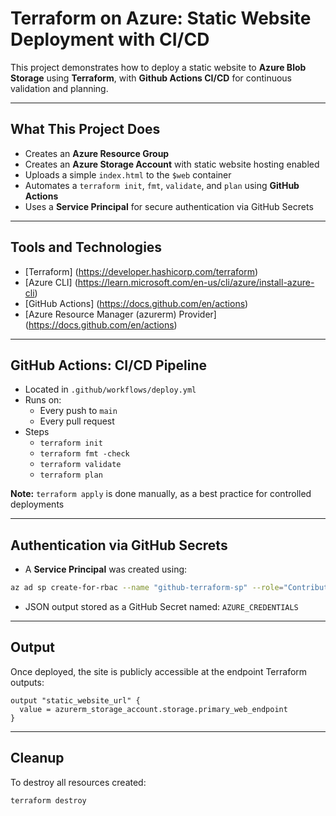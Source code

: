 # Terraform on Azure: Static Website Deployment with CI/CD

This project demonstrates how to deploy a static website to **Azure Blob Storage** using **Terraform**, with **Github Actions CI/CD** for continuous validation and planning.

---

## What This Project Does

- Creates an **Azure Resource Group**
- Creates an **Azure Storage Account** with static website hosting enabled
- Uploads a simple `index.html` to the `$web` container
- Automates a `terraform init`, `fmt`, `validate`, and `plan` using **GitHub Actions**
- Uses a **Service Principal** for secure authentication via GitHub Secrets

---

## Tools and Technologies

- [Terraform] (https://developer.hashicorp.com/terraform)
- [Azure CLI] (https://learn.microsoft.com/en-us/cli/azure/install-azure-cli)
- [GitHub Actions] (https://docs.github.com/en/actions)
- [Azure Resource Manager (azurerm) Provider] (https://docs.github.com/en/actions)

---

## GitHub Actions: CI/CD Pipeline

- Located in `.github/workflows/deploy.yml`
- Runs on:
  - Every push to `main`
  - Every pull request
- Steps
  - `terraform init`
  - `terraform fmt -check`
  - `terraform validate`
  - `terraform plan`

**Note:** `terraform apply` is done manually, as a best practice for controlled deployments

---

## Authentication via GitHub Secrets

- A **Service Principal** was created using:

```bash
az ad sp create-for-rbac --name "github-terraform-sp" --role="Contributor" --scopes="/subscriptions/<subscription-id>" --sdk-auth
```

- JSON output stored as a GitHub Secret named: `AZURE_CREDENTIALS`

---

## Output

Once deployed, the site is publicly accessible at the endpoint Terraform outputs:

```hcl
output "static_website_url" {
  value = azurerm_storage_account.storage.primary_web_endpoint
}
```

---

## Cleanup

To destroy all resources created:

```bash
terraform destroy
```
